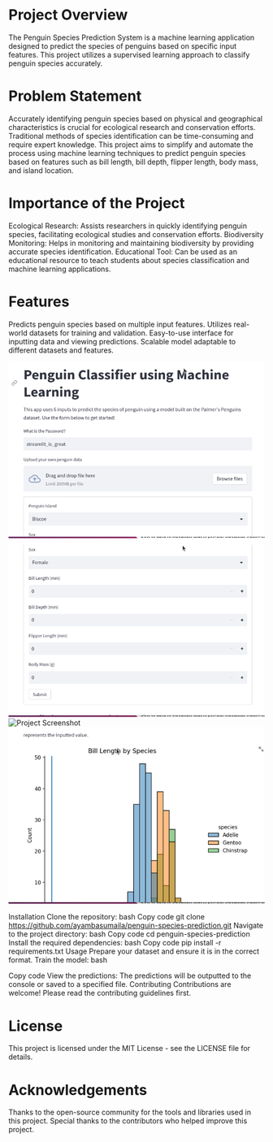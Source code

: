 # Project Overview
The Penguin Species Prediction System is a machine learning application designed to predict the species of penguins based on specific input features. This project utilizes a supervised learning approach to classify penguin species accurately.

# Problem Statement
Accurately identifying penguin species based on physical and geographical characteristics is crucial for ecological research and conservation efforts. Traditional methods of species identification can be time-consuming and require expert knowledge. This project aims to simplify and automate the process using machine learning techniques to predict penguin species based on features such as bill length, bill depth, flipper length, body mass, and island location.

# Importance of the Project
Ecological Research: Assists researchers in quickly identifying penguin species, facilitating ecological studies and conservation efforts.
Biodiversity Monitoring: Helps in monitoring and maintaining biodiversity by providing accurate species identification.
Educational Tool: Can be used as an educational resource to teach students about species classification and machine learning applications.

# Features
Predicts penguin species based on multiple input features.
Utilizes real-world datasets for training and validation.
Easy-to-use interface for inputting data and viewing predictions.
Scalable model adaptable to different datasets and features.

![Project Screenshot](images/screenshot.png)
![Project Screenshot](images/screenshot_2.png)
![Project Screenshot](images/screenshot_3.png)
![Project Screenshot](images/screenshot_4.png)

Installation
Clone the repository:
bash
Copy code
git clone https://github.com/ayambasumaila/penguin-species-prediction.git
Navigate to the project directory:
bash
Copy code
cd penguin-species-prediction
Install the required dependencies:
bash
Copy code
pip install -r requirements.txt
Usage
Prepare your dataset and ensure it is in the correct format.
Train the model:
bash

Copy code
View the predictions:
The predictions will be outputted to the console or saved to a specified file.
Contributing
Contributions are welcome! Please read the contributing guidelines first.

# License
This project is licensed under the MIT License - see the LICENSE file for details.

# Acknowledgements
Thanks to the open-source community for the tools and libraries used in this project.
Special thanks to the contributors who helped improve this project.
